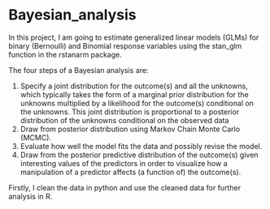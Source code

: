 # Bayesian_analysis

In this project, I am going to estimate generalized linear models (GLMs) for binary (Bernoulli) and Binomial response variables using the stan_glm function in the rstanarm package.

The four steps of a Bayesian analysis are:

1) Specify a joint distribution for the outcome(s) and all the unknowns, which typically takes the form of a marginal prior distribution for the unknowns multiplied by a likelihood for the outcome(s) conditional on the unknowns. This joint distribution is proportional to a posterior distribution of the unknowns conditional on the observed data
2) Draw from posterior distribution using Markov Chain Monte Carlo (MCMC).
3) Evaluate how well the model fits the data and possibly revise the model.
4) Draw from the posterior predictive distribution of the outcome(s) given interesting values of the predictors in order to visualize how a manipulation of a predictor affects (a function of) the outcome(s).

Firstly, I clean the data in python and use the cleaned data for further analysis in R. 

